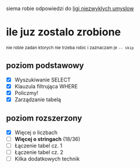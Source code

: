 siema robie odpowiedzi do [ligi niezwyklych umyslow](https://www.lnu.org.pl/)

# ile juz zostalo zrobione

<sup>nie robie zadan ktorych nie trzeba robic i zaznaczam je `-- skip`</sup>

## poziom podstawowy

- [x] Wyszukiwanie SELECT
- [x] Klauzula filtrująca WHERE
- [x] Policzmy!
- [x] Zarządzanie tabelą

## poziom rozszerzony

- [x] Więcej o liczbach
- [ ] **Więcej o stringach** (18/36)
- [ ] Łączenie tabel cz. 1
- [ ] Łączenie tabel cz. 2
- [ ] Kilka dodatkowych technik
